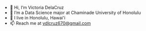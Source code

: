 - 👋 Hi, I’m Victoria DelaCruz
- 🌱 I’m a Data Science major at Chaminade University of Honolulu
- 🌴 I live in Honolulu, Hawai'i
- 📫 Reach me at vdlcruz670@gmail.com

<!---
vdlcruz670/vdlcruz670 is a ✨ special ✨ repository because its `README.md` (this file) appears on your GitHub profile.
You can click the Preview link to take a look at your changes.
--->
